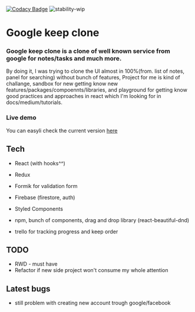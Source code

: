 [![Codacy Badge](https://api.codacy.com/project/badge/Grade/36bcb079a45541aea75ad47e84627227)](https://www.codacy.com/app/simon125/google-keep-clone?utm_source=github.com&amp;utm_medium=referral&amp;utm_content=simon125/google-keep-clone&amp;utm_campaign=Badge_Grade)
![stability-wip](https://img.shields.io/badge/stability-work_in_progress-lightgrey.svg)

# Google keep clone


### Google keep clone is a clone of well known service from google for notes/tasks and much more.

By doing it, I was trying to clone the UI almost in 100%(from. list of notes, panel for searching) without bunch of features,
Project for me is kind of challange, sandbox for new getting know new features/packages/compoennts/libraries, and playground for getting know good practices and approaches in react which I'm looking for in docs/medium/tutorials.

### Live demo

You can easyli check the current version [here](https://keep-clone-app.firebaseapp.com/)


## Tech

- React (with hooks^^)
- Redux
- Formik for validation form
- Firebase (firestore, auth)
- Styled Components
- npm, bunch of components, drag and drop library (react-beautiful-dnd)

- trello for tracking progress and keep order


## TODO

- RWD - must have
- Refactor if new side project won't consume my whole attention

## Latest bugs

- still problem with creating new account trough google/facebook
